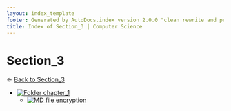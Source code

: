 ```yaml
---
layout: index_template
footer: Generated by AutoDocs.index version 2.0.0 "clean rewrite and preprocessing" ⓒ Starwort, 2020
title: Index of Section_3 | Computer Science
---
```


# Section_3

← [Back to Section_3](..)

- [![Folder](https://starwort.github.io/computer-science/icon-folder.png) chapter_1](Paper_1/section_3/chapter_1)
  - [![MD file](https://img.icons8.com/windows/512/4a90e2/regular-document.png) encryption](Paper_1/section_3/chapter_1/encryption.md)

